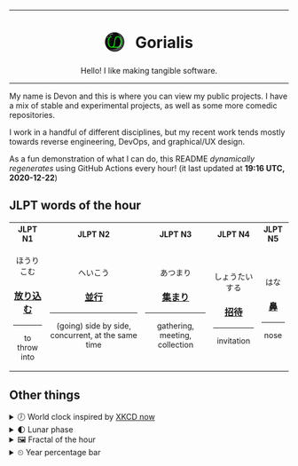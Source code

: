 ***

<h1 align="center">
<sub>
    <img src="readme/resources/avatar.png" height="36">
</sub>
&nbsp;
Gorialis
</h1>
<p align="center">
Hello! I like making tangible software.
</p>

***

My name is Devon and this is where you can view my public projects. I have a mix of stable and experimental projects, as well as some more comedic repositories.

I work in a handful of different disciplines, but my recent work tends mostly towards reverse engineering, DevOps, and graphical/UX design.

As a fun demonstration of what I can do, this README *dynamically regenerates* using GitHub Actions every hour! (it last updated at **19:16 UTC, 2020-12-22**)

<h2>JLPT words of the hour</h2>
<table>
    <tr>
        <th>JLPT N1</th>
        <th>JLPT N2</th>
        <th>JLPT N3</th>
        <th>JLPT N4</th>
        <th>JLPT N5</th>
    </tr>
    <tr>
        <td>
            <p align="center">ほうりこむ</p>
            <h3 align="center"><b><a href="https://jisho.org/search/%E6%94%BE%E3%82%8A%E8%BE%BC%E3%82%80">放り込む</a></b></h3>
            <hr>
            <p align="center">to throw into</p>
        </td>
        <td>
            <p align="center">へいこう</p>
            <h3 align="center"><b><a href="https://jisho.org/search/%E4%B8%A6%E8%A1%8C">並行</a></b></h3>
            <hr>
            <p align="center">(going) side by side,<wbr> concurrent,<wbr> at the same time</p>
        </td>
        <td>
            <p align="center">あつまり</p>
            <h3 align="center"><b><a href="https://jisho.org/search/%E9%9B%86%E3%81%BE%E3%82%8A">集まり</a></b></h3>
            <hr>
            <p align="center">gathering,<wbr> meeting,<wbr> collection</p>
        </td>
        <td>
            <p align="center">しょうたいする</p>
            <h3 align="center"><b><a href="https://jisho.org/search/%E6%8B%9B%E5%BE%85">招待</a></b></h3>
            <hr>
            <p align="center">invitation</p>
        </td>
        <td>
            <p align="center">はな</p>
            <h3 align="center"><b><a href="https://jisho.org/search/%E9%BC%BB">鼻</a></b></h3>
            <hr>
            <p align="center">nose</p>
        </td>
    </tr>
</table>

<h2>Other things</h2>
<details>
<summary>🕖  World clock inspired by <a href="https://xkcd.com/now">XKCD now</a></summary>

> <img src="generated/now.png" width="512">

</details>
<details>
<summary>🌓 Lunar phase</summary>

The moon is approximately 29.56% through its phase (First Quarter).

</details>
<details>
<summary>&#x1f5bc; Fractal of the hour</summary>

> <img src="generated/fractal.png" width="512">

</details>
<details>
<summary>&#x23f2; Year percentage bar</summary>
<pre><code>2020 [███████████████████▁] 97.49%</code></pre>
</details>

